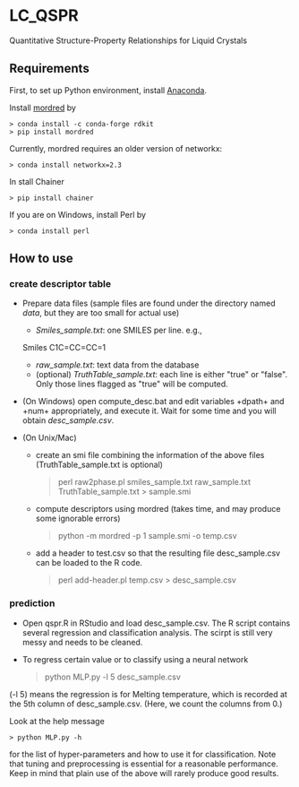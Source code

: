 # LC_QSPR
Quantitative Structure-Property Relationships for Liquid Crystals

## Requirements
First, to set up Python environment, install [Anaconda](https://www.anaconda.com/products/individual).

Install [mordred](https://github.com/mordred-descriptor/mordred) by

    > conda install -c conda-forge rdkit
    > pip install mordred

Currently, mordred requires an older version of networkx:

    > conda install networkx=2.3

In stall Chainer

    > pip install chainer

If you are on Windows, install Perl by

    > conda install perl

## How to use
### create descriptor table
- Prepare data files (sample files are found under the directory named *data*, but they are too small for actual use)
    - *Smiles_sample.txt*: one SMILES per line. e.g., 

    Smiles	C1C=CC=CC=1

    - *raw_sample.txt*: text data from the database
    - (optional) *TruthTable_sample.txt*: each line is either "true" or "false". Only those lines flagged as "true" will be computed.

- (On Windows) open compute_desc.bat and edit variables +dpath+ and +num+ appropriately,
and execute it. Wait for some time and you will obtain *desc_sample.csv*.

- (On Unix/Mac)
    - create an smi file combining the information of the above files (TruthTable_sample.txt is optional)
        > perl raw2phase.pl smiles_sample.txt raw_sample.txt TruthTable_sample.txt > sample.smi

     - compute descriptors using mordred (takes time, and may produce some ignorable errors)

        > python -m mordred -p 1 sample.smi -o temp.csv

     - add a header to test.csv so that the resulting file desc_sample.csv can be loaded to the R code.

        > perl add-header.pl temp.csv > desc_sample.csv



### prediction
- Open qspr.R in RStudio and load desc_sample.csv. The R script contains several regression and classification analysis. The scirpt is still very messy and needs to be cleaned.

- To regress certain value or to classify using a neural network

    > python MLP.py -l 5 desc_sample.csv

(-l 5) means the regression is for Melting temperature, which is recorded at the 5th column of desc_sample.csv.
(Here, we count the columns from 0.)

Look at the help message

    > python MLP.py -h

for the list of hyper-parameters and how to use it for classification.
Note that tuning and preprocessing is essential for a reasonable performance.
Keep in mind that plain use of the above will rarely produce good results.


